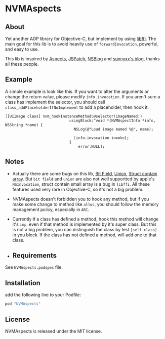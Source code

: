 # NVMAspects

## About
Yet another AOP library for Objective-C, but implement by using [libffi](https://github.com/libffi/libffi/). The main goal for this lib is to avoid heavily use of `forwardInvocation`, powerful, and easy to use.

This lib is inspired by [Aspects](https://github.com/steipete/Aspects), [JSPatch](https://github.com/bang590/JSPatch), [NSBlog](https://www.mikeash.com/pyblog/) and [sunnyxx's blog](sunnyxx), thanks all these people.

## Example

A simple example is look like this. If you want to alter the arguments or change the return value, please modify `info.invocation`. If you aren't sure a class has implement the selector, you should call `class_addPlaceholderIfNoImplement` to add a placeholder, then hook it.
```
[[UIImage class] nvm_hookInstanceMethod:@selector(imageNamed:)
                             usingBlock:^void *(NVMAspectInfo *info, NSString *name) {
                               NSLog(@"Load image named %@", name);

                               [info.invocation invoke];
                             }
                                 error:NULL];
```

## Notes

- Actually there are some bugs on this lib, [Bit Field](https://github.com/eleme/NVMAspects/issues/3),  [Union](https://github.com/eleme/NVMAspects/issues/2), [Struct contain array](https://github.com/eleme/NVMAspects/issues/1). But `bit field` and `union` are also not well supportted by apple's `NSInvocation`, struct contain small array is a bug in `libffi`.  All these features used very rare in Objective-C,  so it's not a big problem.

- NVMAspects doesn't forbidden you to hook any method, but if you make some change to method like `alloc`, you should follow the memory management policy, especially in `ARC`.

- Currently if a class has defined a method, hook this method will change it's `imp`, even if that method is implemented by it's super class. But this is not a big problem, you can distinguish the class by test `[self class]` in you block. If the class has not defined a method, will add one to that class.

- ## Requirements
See `NVMAspects.podspec` file.

## Installation

add the following line to your Podfile:

```ruby
pod "NVMAspects"
```

## License

NVMAspects is released under the MIT license.

